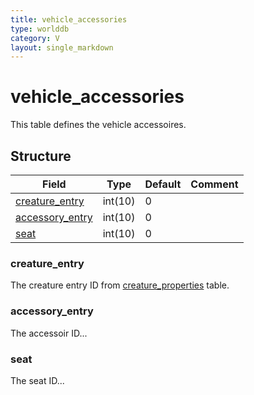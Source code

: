 ```yaml
---
title: vehicle_accessories
type: worlddb
category: V
layout: single_markdown
---
```


# vehicle_accessories
This table defines the vehicle accessoires. 

## Structure

Field                                                                                             | Type    | Default | Comment
------------------------------------------------------------------------------------------------- | ------- | ------- | -------
[creature_entry](#creature_entry)   | int(10) | 0       |        
[accessory_entry](#accessory_entry) | int(10) | 0       |        
[seat](#seat)                       | int(10) | 0       |        

### creature_entry

The creature entry ID from [creature_properties](/Wiki/database/world/creature_properties/ "Creature properties") table.

### accessory_entry

The accessoir ID...

### seat

The seat ID...